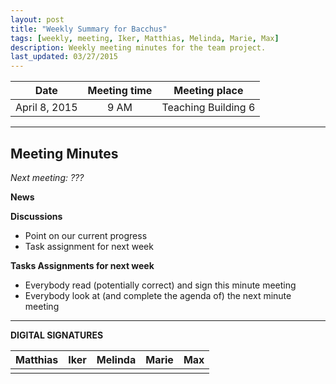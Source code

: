 ```yaml
---
layout: post
title: "Weekly Summary for Bacchus"
tags: [weekly, meeting, Iker, Matthias, Melinda, Marie, Max]
description: Weekly meeting minutes for the team project.
last_updated: 03/27/2015
---
```


|**Date** |**Meeting time**|**Meeting place**
| ------------- |:----------------:|:-------:
|April 8, 2015| 9 AM | Teaching Building 6


----------


Meeting Minutes
------
*Next meeting:  ???*

**News**

**Discussions**
* Point on our current progress
* Task assignment for next week

**Tasks Assignments for next week**
* Everybody read (potentially correct) and sign this minute meeting
* Everybody look at (and complete the agenda of) the next minute meeting

----------

**DIGITAL SIGNATURES**

|**Matthias** |**Iker**|**Melinda**|**Marie**|**Max**|
|----------------|----------------|----------------|----------------|----------------|
| | | | | |
